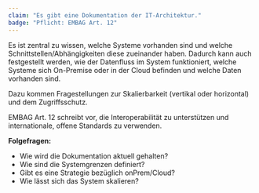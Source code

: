 ```yaml
---
claim: "Es gibt eine Dokumentation der IT-Architektur."
badge: "Pflicht: EMBAG Art. 12"
---
```


Es ist zentral zu wissen, welche Systeme vorhanden sind und welche Schnittstellen/Abhängigkeiten diese zueinander haben. Dadurch kann auch festgestellt werden, wie der Datenfluss im System funktioniert, welche Systeme sich On-Premise oder in der Cloud befinden und welche Daten vorhanden sind.

Dazu kommen Fragestellungen zur Skalierbarkeit (vertikal oder horizontal) und dem Zugriffsschutz.

EMBAG Art. 12 schreibt vor, die Interoperabilität zu unterstützen und internationale, offene Standards zu verwenden. 

**Folgefragen:**

* Wie wird die Dokumentation aktuell gehalten?
* Wie sind die Systemgrenzen definiert?
* Gibt es eine Strategie bezüglich onPrem/Cloud?
* Wie lässt sich das System skalieren?
